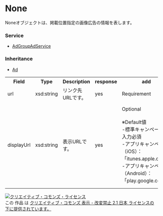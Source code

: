 # None
Noneオブジェクトは、掲載位置指定の画像広告の情報を表します。

### Service
+ [AdGroupAdService](../services/AdGroupAdService.md)

### Inheritance
+ [Ad](./Ad.md)

<table>
 <tr>
  <th>Field</th>
  <th>Type</th>
  <th>Description</th>
  <th>response</th>
  <th>add</th>
  <th>set</th>
  <th>remove</th>
 </tr>
 <tr>
  <td>url</td>
  <td>xsd:string</td>
  <td>リンク先URLです。</td>
  <td>yes</td>
  <td>Requirement</td>
  <td>Optional<br>Updatable</td>
  <td>Ignore</td>
 </tr>
 <tr>
  <td>displayUrl</td>
  <td>xsd:string</td>
  <td>表示URLです。</td>
  <td>yes</td>
  <td>Optional<br>
  <br>
  ※Default値<br>
  -標準キャンペーン：<br>入力必須<br>
  -アプリキャンペーン（iOS）：<br>「itunes.apple.com」<br>
  -アプリキャンペーン（Android）：<br>「play.google.com」
  </td>
  <td>Optional<br>Updatable<br>
  <br>
  ※入力許可<br>
  -アプリキャンペーン（iOS）：<br>「itunes.apple.com」のみ可能<br>
  -アプリキャンペーン（Android）：<br>「play.google.com」のみ可能
  </td>
  <td>Ignore</td>
 </tr>
</table>

<a rel="license" href="http://creativecommons.org/licenses/by-nd/2.1/jp/"><img alt="クリエイティブ・コモンズ・ライセンス" style="border-width:0" src="https://i.creativecommons.org/l/by-nd/2.1/jp/88x31.png" /></a><br />この 作品 は <a rel="license" href="http://creativecommons.org/licenses/by-nd/2.1/jp/">クリエイティブ・コモンズ 表示 - 改変禁止 2.1 日本 ライセンスの下に提供されています。</a>

